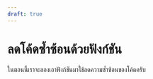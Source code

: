 ```yaml
---
draft: true
---
```


<script setup>
  import HtmlOutput from './components/HtmlOutput.vue'
</script>

# ลดโค้ดซ้ำซ้อนด้วยฟังก์ชัน

ในตอนนี้เราจะลองเอาฟังก์ชันมาใช้ลดความซ้ำซ้อนของโค้ดครับ
